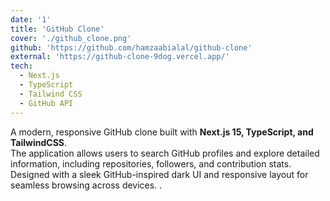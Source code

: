 ```yaml
---
date: '1'
title: 'GitHub Clone'
cover: './github_clone.png'
github: 'https://github.com/hamzaabialal/github-clone'
external: 'https://github-clone-9dog.vercel.app/'
tech:
  - Next.js
  - TypeScript
  - Tailwind CSS
  - GitHub API
---
```


A modern, responsive GitHub clone built with **Next.js 15, TypeScript, and TailwindCSS**.  
The application allows users to search GitHub profiles and explore detailed information, including repositories, followers, and contribution stats. Designed with a sleek GitHub-inspired dark UI and responsive layout for seamless browsing across devices.  .
